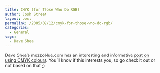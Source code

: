 ```yaml
---
title: CMYK (for Those Who Do RGB)
author: Josh Street
layout: post
permalink: /2005/02/12/cmyk-for-those-who-do-rgb/
categories:
  - General
tags:
  - Dave Shea
---
```

Dave Shea&#8217;s mezzoblue.com has an interesting and informative [post on using CMYK colours][1]. You&#8217;ll know if this interests you, so go check it out or not based on that ;)

 [1]: http://www.mezzoblue.com/archives/2005/02/11/cmyk_for_tho/
